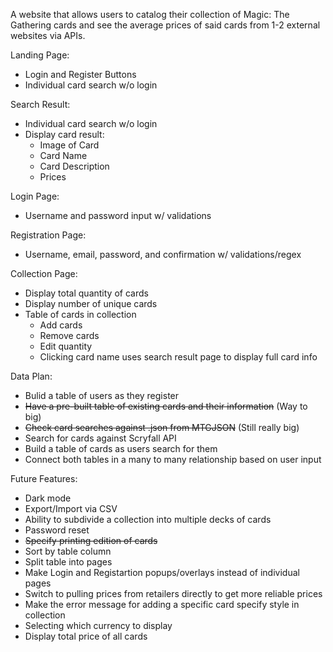 A website that allows users to catalog their collection of Magic: The Gathering cards and see the average prices of said cards from 1-2 external websites via APIs.

Landing Page:
- Login and Register Buttons
- Individual card search w/o login

Search Result:
- Individual card search w/o login
- Display card result:
    - Image of Card
    - Card Name
    - Card Description
    - Prices

Login Page:
- Username and password input w/ validations

Registration Page:
- Username, email, password, and confirmation w/ validations/regex

Collection Page:
- Display total quantity of cards
- Display number of unique cards
- Table of cards in collection
    - Add cards
    - Remove cards
    - Edit quantity
    - Clicking card name uses search result page to display full card info

Data Plan:
- Bulid a table of users as they register
- ~~Have a pre-built table of existing cards and their information~~ (Way to big)
- ~~Check card searches against .json from MTGJSON~~ (Still really big)
- Search for cards against Scryfall API
- Build a table of cards as users search for them
- Connect both tables in a many to many relationship based on user input

Future Features:
- Dark mode
- Export/Import via CSV
- Ability to subdivide a collection into multiple decks of cards
- Password reset
- ~~Specify printing edition of cards~~
- Sort by table column
- Split table into pages
- Make Login and Registartion popups/overlays instead of individual pages
- Switch to pulling prices from retailers directly to get more reliable prices
- Make the error message for adding a specific card specify style in collection
- Selecting which currency to display
- Display total price of all cards